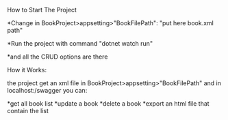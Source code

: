 How to Start The Project

*Change in BookProject>appsetting>"BookFilePath": "put here book.xml path"

*Run the project with command "dotnet watch run"

*and all the CRUD options are there

How it Works:

the project get an xml file in BookProject>appsetting>"BookFilePath"
and in localhost:<port>/swagger you can:

*get all book list
*update a book
*delete a book
*export an html file that contain the list
